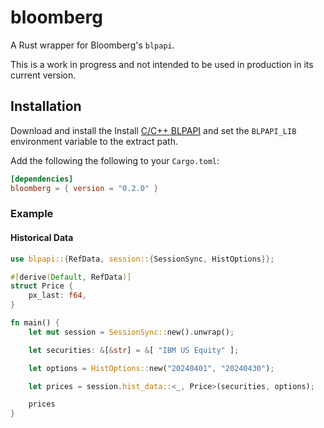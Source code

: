 # bloomberg

A Rust wrapper for Bloomberg's `blpapi`.

This is a work in progress and not intended to be used in production in its current version.

## Installation
Download and install the Install [C/C++ BLPAPI](https://www.bloomberg.com/professional/support/api-library/) and set the `BLPAPI_LIB` environment variable to the extract path.

Add the following the following to your `Cargo.toml`:

```toml
[dependencies]
bloomberg = { version = "0.2.0" }
```

### Example
#### Historical Data

```rust
use blpapi::{RefData, session::{SessionSync, HistOptions}};

#[derive(Default, RefData)]
struct Price {
    px_last: f64,
}

fn main() {
    let mut session = SessionSync::new().unwrap();

    let securities: &[&str] = &[ "IBM US Equity" ];

    let options = HistOptions::new("20240401", "20240430");

    let prices = session.hist_data::<_, Price>(securities, options);

    prices
}
```
